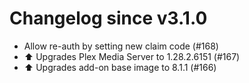 # Changelog since v3.1.0
- Allow re-auth by setting new claim code (#168) 
- ⬆️ Upgrades Plex Media Server to 1.28.2.6151 (#167) 
- ⬆️ Upgrades add-on base image to 8.1.1 (#166) 
